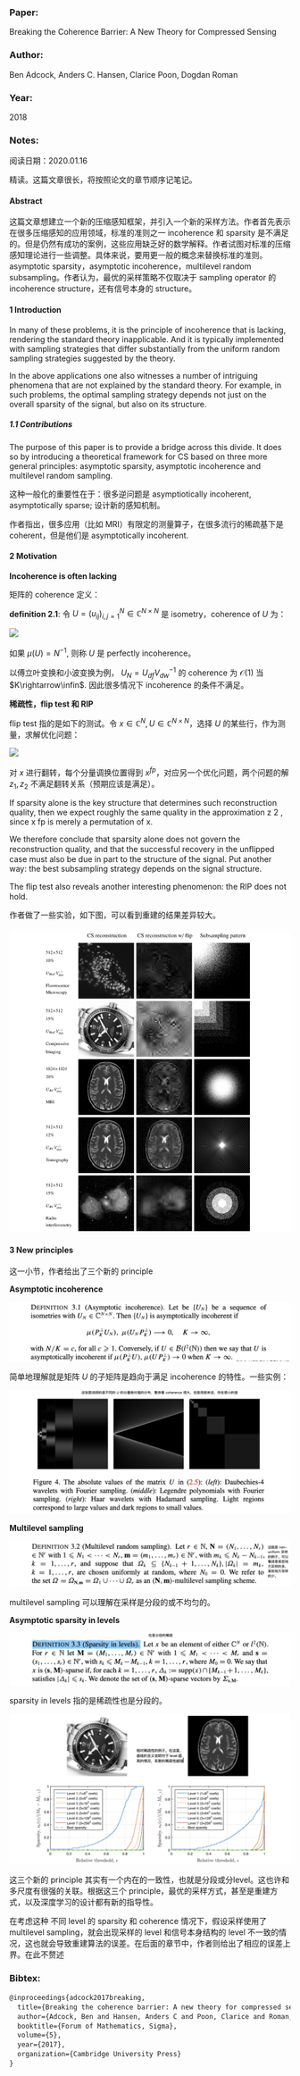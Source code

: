 ### Paper:

Breaking the Coherence Barrier: A New Theory for Compressed Sensing

### Author:

Ben Adcock, Anders C. Hansen, Clarice Poon, Dogdan Roman

### Year:

2018

### Notes:

阅读日期：2020.01.16

精读。这篇文章很长，将按照论文的章节顺序记笔记。

#### Abstract

这篇文章想建立一个新的压缩感知框架，并引入一个新的采样方法。作者首先表示在很多压缩感知的应用领域，标准的准则之一 incoherence 和 sparsity 是不满足的。但是仍然有成功的案例，这些应用缺乏好的数学解释。作者试图对标准的压缩感知理论进行一些调整。具体来说，要用更一般的概念来替换标准的准则。asymptotic sparsity，asymptotic incoherence，multilevel random subsampling。作者认为，最优的采样策略不仅取决于 sampling operator 的 incoherence structure，还有信号本身的 structure。

#### 1 Introduction

In many of these problems, it is the principle of incoherence that is lacking, rendering the standard theory inapplicable. And it is typically implemented with sampling strategies that differ substantially from the uniform random sampling strategies suggested by the theory.

In the above applications one also witnesses a number of intriguing phenomena that are not explained by the standard theory. For example, in such problems, the optimal sampling strategy depends not just on the overall sparsity of the signal, but also on its structure.

##### 1.1 Contributions

The purpose of this paper is to provide a bridge across this divide. It does so by introducing a theoretical framework for CS based on three more general principles: asymptotic sparsity, asymptotic incoherence and multilevel random sampling.

这种一般化的重要性在于：很多逆问题是 asymptiotically incoherent, asymptotically sparse; 设计新的感知机制。

作者指出，很多应用（比如 MRI）有限定的测量算子，在很多流行的稀疏基下是 coherent，但是他们是 asymptotically incoherent.

#### 2 Motivation

**Incoherence is often lacking**

矩阵的 coherence 定义：

**definition 2.1**: 令 $U = (u_{ij})_{i,j=1}^{N}\in\mathbb{C}^{N\times N}$ 是 isometry，coherence of $U$ 为：

<img src="http://latex.codecogs.com/svg.latex? \mu(U)=\max _{i, j=1, \ldots, N}\left|u_{i j}\right|^{2} \in\left[N^{-1}, 1\right]" border="0"/>

如果 $\mu(U) = N^{-1}$, 则称 $U$ 是 perfectly incoherence。

以傅立叶变换和小波变换为例， $U_N = U_{df}V^{-1}_{dw}$ 的 coherence 为 $\mathcal{O}(1)$ 当 $K\rightarrow\infin$. 因此很多情况下 incoherence 的条件不满足。

**稀疏性，flip test 和 RIP**

flip test 指的是如下的测试。令 $x\in\mathbb{C}^N, U\in\mathbb{C}^{N\times N}$，选择 $U$ 的某些行，作为测量，求解优化问题：

<img src="http://latex.codecogs.com/svg.latex? \min _{z \in \mathbb{C}^{N}}\|z\|_{1} \text { subject to } P_{\Omega} U z=P_{\Omega} U x" border="0"/>

对 $x$ 进行翻转，每个分量调换位置得到 $x^{fp}$，对应另一个优化问题，两个问题的解 $z_1, z_2$ 不满足翻转关系（预期应该是满足）。

If sparsity alone is the key structure that determines such reconstruction quality, then we expect roughly the same quality in the approximation z 2 , since x fp is merely a permutation of x.

We therefore conclude that sparsity alone does not govern the reconstruction quality, and that the successful recovery in the unﬂipped case must also be due in part to the structure of the signal. Put another way: the best subsampling strategy depends on the signal structure.

The ﬂip test also reveals another interesting phenomenon: the RIP does not hold.

作者做了一些实验，如下图，可以看到重建的结果差异较大。

#### <img src="https://raw.githubusercontent.com/Theodore-PKU/pictures/master/%E6%88%AA%E5%B1%8F2020-01-16%E4%B8%8B%E5%8D%883.03.02.png"/>

#### 3 New principles

这一小节，作者给出了三个新的 principle

**Asymptotic incoherence**

<img src="https://raw.githubusercontent.com/Theodore-PKU/pictures/master/%E6%88%AA%E5%B1%8F2020-01-16%E4%B8%8B%E5%8D%883.06.15.png"/>

简单地理解就是矩阵 $U$ 的子矩阵是趋向于满足 incoherence 的特性。一些实例：

<img src="https://raw.githubusercontent.com/Theodore-PKU/pictures/master/%E6%88%AA%E5%B1%8F2020-01-16%E4%B8%8B%E5%8D%883.10.55.png"/>

**Multilevel sampling**

<img src="https://raw.githubusercontent.com/Theodore-PKU/pictures/master/%E6%88%AA%E5%B1%8F2020-01-16%E4%B8%8B%E5%8D%883.14.46.png"/>

multilevel sampling 可以理解在采样是分段的或不均匀的。

**Asymptotic sparsity in levels**

<img src="https://raw.githubusercontent.com/Theodore-PKU/pictures/master/%E6%88%AA%E5%B1%8F2020-01-16%E4%B8%8B%E5%8D%883.13.51.png"/>

sparsity in levels 指的是稀疏性也是分段的。

<img src="https://raw.githubusercontent.com/Theodore-PKU/pictures/master/%E6%88%AA%E5%B1%8F2020-01-16%E4%B8%8B%E5%8D%883.09.49.png"/>

这三个新的 principle 其实有一个内在的一致性，也就是分段或分level。这也许和多尺度有很强的关联。根据这三个 principle，最优的采样方式，甚至是重建方式，以及深度学习的设计都有新的指导性。



在考虑这种 不同 level 的 sparsity 和 coherence 情况下，假设采样使用了 multilevel sampling，就会出现采样的 level 和信号本身结构的 level 不一致的情况，这也就会导致重建算法的误差。在后面的章节中，作者则给出了相应的误差上界。在此不赘述

### Bibtex:

```latex
@inproceedings{adcock2017breaking,
  title={Breaking the coherence barrier: A new theory for compressed sensing},
  author={Adcock, Ben and Hansen, Anders C and Poon, Clarice and Roman, Bogdan},
  booktitle={Forum of Mathematics, Sigma},
  volume={5},
  year={2017},
  organization={Cambridge University Press}
}
```

